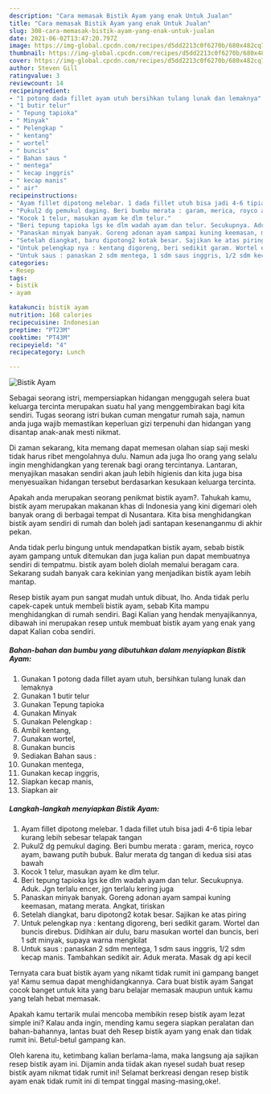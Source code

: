 ```yaml
---
description: "Cara memasak Bistik Ayam yang enak Untuk Jualan"
title: "Cara memasak Bistik Ayam yang enak Untuk Jualan"
slug: 308-cara-memasak-bistik-ayam-yang-enak-untuk-jualan
date: 2021-06-02T13:47:20.797Z
image: https://img-global.cpcdn.com/recipes/d5dd2213c0f6270b/680x482cq70/bistik-ayam-foto-resep-utama.jpg
thumbnail: https://img-global.cpcdn.com/recipes/d5dd2213c0f6270b/680x482cq70/bistik-ayam-foto-resep-utama.jpg
cover: https://img-global.cpcdn.com/recipes/d5dd2213c0f6270b/680x482cq70/bistik-ayam-foto-resep-utama.jpg
author: Steven Gill
ratingvalue: 3
reviewcount: 14
recipeingredient:
- "1 potong dada fillet ayam utuh bersihkan tulang lunak dan lemaknya"
- "1 butir telur"
- " Tepung tapioka"
- " Minyak"
- " Pelengkap "
- " kentang"
- " wortel"
- " buncis"
- " Bahan saus "
- " mentega"
- " kecap inggris"
- " kecap manis"
- " air"
recipeinstructions:
- "Ayam fillet dipotong melebar. 1 dada fillet utuh bisa jadi 4-6 tipia lebar kurang lebih sebesar telapak tangan"
- "Pukul2 dg pemukul daging. Beri bumbu merata : garam, merica, royco ayam, bawang putih bubuk. Balur merata dg tangan di kedua sisi atas bawah"
- "Kocok 1 telur, masukan ayam ke dlm telur."
- "Beri tepung tapioka lgs ke dlm wadah ayam dan telur. Secukupnya. Aduk. Jgn terlalu encer, jgn terlalu kering juga"
- "Panaskan minyak banyak. Goreng adonan ayam sampai kuning keemasan, matang merata. Angkat, tiriskan"
- "Setelah diangkat, baru dipotong2 kotak besar. Sajikan ke atas piring"
- "Untuk pelengkap nya : kentang digoreng, beri sedikit garam. Wortel dan buncis direbus. Didihkan air dulu, baru masukan wortel dan buncis, beri 1 sdt minyak, supaya warna mengkilat"
- "Untuk saus : panaskan 2 sdm mentega, 1 sdm saus inggris, 1/2 sdm kecap manis. Tambahkan sedikit air. Aduk merata. Masak dg api kecil"
categories:
- Resep
tags:
- bistik
- ayam

katakunci: bistik ayam 
nutrition: 168 calories
recipecuisine: Indonesian
preptime: "PT23M"
cooktime: "PT43M"
recipeyield: "4"
recipecategory: Lunch

---
```



![Bistik Ayam](https://img-global.cpcdn.com/recipes/d5dd2213c0f6270b/680x482cq70/bistik-ayam-foto-resep-utama.jpg)

Sebagai seorang istri, mempersiapkan hidangan menggugah selera buat keluarga tercinta merupakan suatu hal yang menggembirakan bagi kita sendiri. Tugas seorang istri bukan cuman mengatur rumah saja, namun anda juga wajib memastikan keperluan gizi terpenuhi dan hidangan yang disantap anak-anak mesti nikmat.

Di zaman  sekarang, kita memang dapat memesan olahan siap saji meski tidak harus ribet mengolahnya dulu. Namun ada juga lho orang yang selalu ingin menghidangkan yang terenak bagi orang tercintanya. Lantaran, menyajikan masakan sendiri akan jauh lebih higienis dan kita juga bisa menyesuaikan hidangan tersebut berdasarkan kesukaan keluarga tercinta. 



Apakah anda merupakan seorang penikmat bistik ayam?. Tahukah kamu, bistik ayam merupakan makanan khas di Indonesia yang kini digemari oleh banyak orang di berbagai tempat di Nusantara. Kita bisa menghidangkan bistik ayam sendiri di rumah dan boleh jadi santapan kesenanganmu di akhir pekan.

Anda tidak perlu bingung untuk mendapatkan bistik ayam, sebab bistik ayam gampang untuk ditemukan dan juga kalian pun dapat membuatnya sendiri di tempatmu. bistik ayam boleh diolah memalui beragam cara. Sekarang sudah banyak cara kekinian yang menjadikan bistik ayam lebih mantap.

Resep bistik ayam pun sangat mudah untuk dibuat, lho. Anda tidak perlu capek-capek untuk membeli bistik ayam, sebab Kita mampu menghidangkan di rumah sendiri. Bagi Kalian yang hendak menyajikannya, dibawah ini merupakan resep untuk membuat bistik ayam yang enak yang dapat Kalian coba sendiri.

<!--inarticleads1-->

##### Bahan-bahan dan bumbu yang dibutuhkan dalam menyiapkan Bistik Ayam:

1. Gunakan 1 potong dada fillet ayam utuh, bersihkan tulang lunak dan lemaknya
1. Gunakan 1 butir telur
1. Gunakan  Tepung tapioka
1. Gunakan  Minyak
1. Gunakan  Pelengkap :
1. Ambil  kentang,
1. Gunakan  wortel,
1. Gunakan  buncis
1. Sediakan  Bahan saus :
1. Gunakan  mentega,
1. Gunakan  kecap inggris,
1. Siapkan  kecap manis,
1. Siapkan  air




<!--inarticleads2-->

##### Langkah-langkah menyiapkan Bistik Ayam:

1. Ayam fillet dipotong melebar. 1 dada fillet utuh bisa jadi 4-6 tipia lebar kurang lebih sebesar telapak tangan
1. Pukul2 dg pemukul daging. Beri bumbu merata : garam, merica, royco ayam, bawang putih bubuk. Balur merata dg tangan di kedua sisi atas bawah
1. Kocok 1 telur, masukan ayam ke dlm telur.
1. Beri tepung tapioka lgs ke dlm wadah ayam dan telur. Secukupnya. Aduk. Jgn terlalu encer, jgn terlalu kering juga
1. Panaskan minyak banyak. Goreng adonan ayam sampai kuning keemasan, matang merata. Angkat, tiriskan
1. Setelah diangkat, baru dipotong2 kotak besar. Sajikan ke atas piring
1. Untuk pelengkap nya : kentang digoreng, beri sedikit garam. Wortel dan buncis direbus. Didihkan air dulu, baru masukan wortel dan buncis, beri 1 sdt minyak, supaya warna mengkilat
1. Untuk saus : panaskan 2 sdm mentega, 1 sdm saus inggris, 1/2 sdm kecap manis. Tambahkan sedikit air. Aduk merata. Masak dg api kecil




Ternyata cara buat bistik ayam yang nikamt tidak rumit ini gampang banget ya! Kamu semua dapat menghidangkannya. Cara buat bistik ayam Sangat cocok banget untuk kita yang baru belajar memasak maupun untuk kamu yang telah hebat memasak.

Apakah kamu tertarik mulai mencoba membikin resep bistik ayam lezat simple ini? Kalau anda ingin, mending kamu segera siapkan peralatan dan bahan-bahannya, lantas buat deh Resep bistik ayam yang enak dan tidak rumit ini. Betul-betul gampang kan. 

Oleh karena itu, ketimbang kalian berlama-lama, maka langsung aja sajikan resep bistik ayam ini. Dijamin anda tiidak akan nyesel sudah buat resep bistik ayam nikmat tidak rumit ini! Selamat berkreasi dengan resep bistik ayam enak tidak rumit ini di tempat tinggal masing-masing,oke!.

